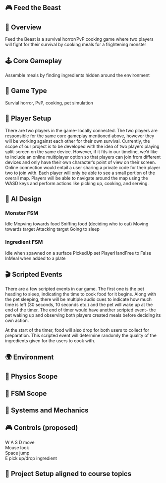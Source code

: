 ## 🎮 Feed the Beast

## 📌 Overview
Feed the Beast is a survival horror/PvP cooking game where two players will fight for their survival by cooking meals for a frightening monster

## 🕹️ Core Gameplay
Assemble meals by finding ingredients hidden around the environment

## 🎯 Game Type
Survial horror, PvP, cooking, pet simulation

## 👥 Player Setup
There are two players in the game– locally connected. The two players are responsible for the same core gameplay mentioned above, however they will be working against each other for their own survival. Currently, the scope of our project is to be developed with the idea of two players playing split-screen on the same device. However, if it fits in our timeline, we’d like to include an online multiplayer option so that players can join from different devices and only have their own character’s point of view on their screen. Online connection would entail a user sharing a private code for their player two to join with. Each player will only be able to see a small portion of the overall map. Players will be able to navigate around the map using the WASD keys and perform actions like picking up, cooking, and serving.

## 🤖 AI Design
### Monster FSM
Idle
Mopving towards food
Sniffing food (deciding who to eat)
Moving towards target
Attacking target
Going to sleep

### Ingredient FSM
Idle when spawned on a surface
PickedUp set PlayerHandFree to False
InMeal when added to a plate

## 🎬 Scripted Events
There are a few scripted events in our game. The first one is the pet heading to sleep, indicating the time to cook food for it begins. Along with the pet sleeping, there will be multiple audio cues to indicate how much time is left (30 seconds, 10 seconds etc.) and the pet will wake up at the end of the timer. The end of timer would have another scripted event– the pet waking up and observing both players created meals before deciding its own action.

At the start of the timer, food will also drop for both users to collect for preparation. This scripted event will determine randomly the quality of the ingredients given for the users to cook with. 

## 🌍 Environment


## 🧪 Physics Scope


## 🧠 FSM Scope


## 🧩 Systems and Mechanics


## 🎮 Controls (proposed)
W A S D move  
Mouse look  
Space jump  
E pick up/drop ingredient

## 📂 Project Setup aligned to course topics
